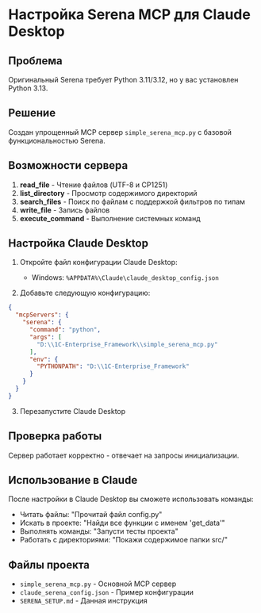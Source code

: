 # Настройка Serena MCP для Claude Desktop

## Проблема
Оригинальный Serena требует Python 3.11/3.12, но у вас установлен Python 3.13.

## Решение
Создан упрощенный MCP сервер `simple_serena_mcp.py` с базовой функциональностью Serena.

## Возможности сервера

1. **read_file** - Чтение файлов (UTF-8 и CP1251)
2. **list_directory** - Просмотр содержимого директорий
3. **search_files** - Поиск по файлам с поддержкой фильтров по типам
4. **write_file** - Запись файлов
5. **execute_command** - Выполнение системных команд

## Настройка Claude Desktop

1. Откройте файл конфигурации Claude Desktop:
   - Windows: `%APPDATA%\Claude\claude_desktop_config.json`

2. Добавьте следующую конфигурацию:

```json
{
  "mcpServers": {
    "serena": {
      "command": "python",
      "args": [
        "D:\\1C-Enterprise_Framework\\simple_serena_mcp.py"
      ],
      "env": {
        "PYTHONPATH": "D:\\1C-Enterprise_Framework"
      }
    }
  }
}
```

3. Перезапустите Claude Desktop

## Проверка работы

Сервер работает корректно - отвечает на запросы инициализации.

## Использование в Claude

После настройки в Claude Desktop вы сможете использовать команды:

- Читать файлы: "Прочитай файл config.py"
- Искать в проекте: "Найди все функции с именем 'get_data'"
- Выполнять команды: "Запусти тесты проекта"
- Работать с директориями: "Покажи содержимое папки src/"

## Файлы проекта

- `simple_serena_mcp.py` - Основной MCP сервер
- `claude_serena_config.json` - Пример конфигурации
- `SERENA_SETUP.md` - Данная инструкция
